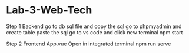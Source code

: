 # Lab-3-Web-Tech

Step 1
Backend
go to db sql file and copy the sql
go to phpmyadmin and create table
paste the sql
go to vs code and click new terminal
npm start

Step 2
Frontend
App.vue
Open in integrated terminal
npm run serve
